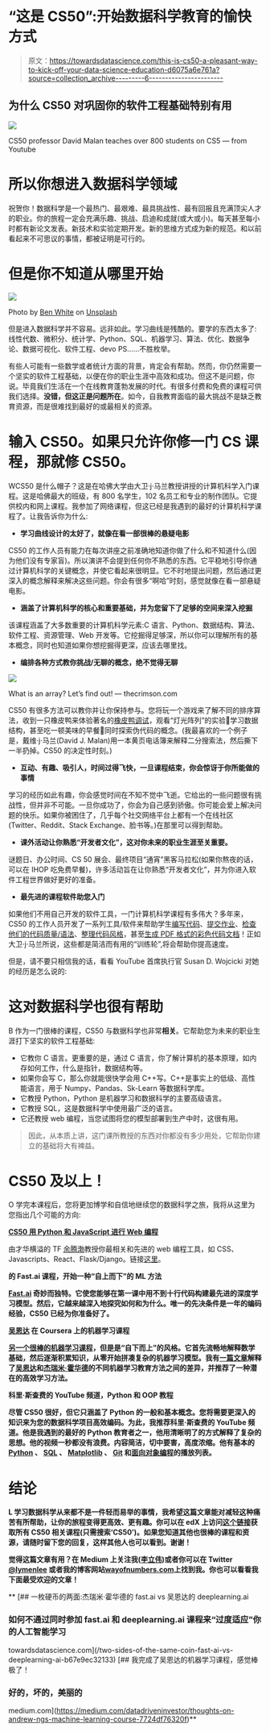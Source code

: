 # “这是 CS50”:开始数据科学教育的愉快方式

> 原文：<https://towardsdatascience.com/this-is-cs50-a-pleasant-way-to-kick-off-your-data-science-education-d6075a6e761a?source=collection_archive---------6----------------------->

## 为什么 CS50 对巩固你的软件工程基础特别有用

![](img/08c8cc40450065f64a74be3dad7595ac.png)

CS50 professor David Malan teaches over 800 students on CS5 — from Youtube

# 所以你想进入数据科学领域

祝贺你！数据科学是一个最热门、最艰难、最具挑战性、最有回报且充满顶尖人才的职业。你的旅程一定会充满乐趣、挑战、启迪和成就(或大或小)。每天甚至每小时都有新论文发表。新技术和实验定期开发。新的思维方式成为新的规范。和以前看起来不可思议的事情，都被证明是可行的。

# 但是你不知道从哪里开始

![](img/965ff1aa38ac82f9f108d1260d0b564d.png)

Photo by [Ben White](https://unsplash.com/@benwhitephotography?utm_source=medium&utm_medium=referral) on [Unsplash](https://unsplash.com?utm_source=medium&utm_medium=referral)

但是进入数据科学并不容易。远非如此。学习曲线是残酷的。要学的东西太多了:线性代数、微积分、统计学、Python、SQL、机器学习、算法、优化、数据争论、数据可视化、软件工程、devo PS……不胜枚举。

有些人可能有一些数学或者统计方面的背景，肯定会有帮助。然而，你仍然需要一个坚实的软件工程基础，以便在你的职业生涯中高效和成功。但这不是问题，你说。毕竟我们生活在一个在线教育蓬勃发展的时代。有很多付费和免费的课程可供我们选择。**没错，但这正是问题所在**。如今，自我教育面临的最大挑战不是缺乏教育资源，而是很难找到最好的或最相关的资源。

# 输入 CS50。如果只允许你修一门 CS 课程，那就修 CS50。

WCS50 是什么帽子？这是在哈佛大学由大卫·j·马兰教授讲授的计算机科学入门课程。这是哈佛最大的班级，有 800 名学生，102 名员工和专业的制作团队。它提供校内和网上课程。我参加了网络课程，但这已经是我遇到的最好的计算机科学课程了。让我告诉你为什么:

*   **学习曲线设计的太好了，就像在看一部很棒的悬疑电影**

CS50 的工作人员有能力在每次讲座之前准确地知道你做了什么和不知道什么(因为他们没有专家盲)。所以演讲不会提到任何你不熟悉的东西。它平稳地引导你通过计算机科学的关键概念，并使它看起来很明显。它不时地提出问题，然后通过更深入的概念解释来解决这些问题。你会有很多“啊哈”时刻，感觉就像在看一部悬疑电影。

*   **涵盖了计算机科学的核心和重要基础，并为您留下了足够的空间来深入挖掘**

该课程涵盖了大多数重要的计算机科学元素:C 语言、Python、数据结构、算法、软件工程、资源管理、Web 开发等。它挖掘得足够深，所以你可以理解所有的基本概念，同时也知道如果你想挖掘得更深，应该去哪里找。

*   **编排各种方式教你挑战/无聊的概念，绝不觉得无聊**

![](img/b57b34bb5c90907e81c9eaf1ac2fb3ed.png)

What is an array? Let’s find out! — thecrimson.com

CS50 有很多方法可以教你并让你保持参与。您将玩一个游戏来了解不同的排序算法，收到一只橡皮鸭来体验著名的[橡皮鸭调试](https://youtu.be/f5d8pVg3Qtg)，观看“灯光阵列”的实验🚥学习数据结构，甚至吃一顿美味的早餐🍞同时探索伪代码的概念。(我最喜欢的一个例子是，戴维·j·马兰(David J. Malan)用一本黄页电话簿来解释二分搜索法，然后撕下一半扔掉。CS50 的决定性时刻。)

*   **互动、有趣、吸引人，时间过得飞快，一旦课程结束，你会惊讶于你所能做的事情**

学习的经历如此有趣，你会感觉时间在不知不觉中飞逝。它给出的一些问题很有挑战性，但并非不可能。一旦你成功了，你会为自己感到骄傲。你可能会爱上解决问题的快乐。如果你被困住了，几乎每个社交网络平台上都有一个在线社区(Twitter、Reddit、Stack Exchange、脸书等。)在那里可以得到帮助。

*   **课外活动让你熟悉“开发者文化”，这对你未来的职业生涯至关重要。**

谜题日、办公时间、CS 50 展会、最终项目“通宵”黑客马拉松(如果你熬夜的话，可以在 IHOP 吃免费早餐)，许多活动旨在让你熟悉“开发者文化”，并为你进入软件工程世界做好更好的准备。

*   **最先进的课程软件助您入门**

如果他们不用自己开发的软件工具，一门计算机科学课程有多伟大？多年来，CS50 的工作人员开发了一系列工具/软件来帮助学生[编写代码](https://cs50.readthedocs.io/ide/)、[提交作业](https://cs50.readthedocs.io/submit50/)、[检查他们的代码质量/语法](https://cs50.readthedocs.io/check50/)、[整理代码风格](https://cs50.readthedocs.io/style50/)，甚至[生成 PDF 格式的彩色代码文档](https://cs50.readthedocs.io/render50/)！正如大卫·j·马兰所说，这些都是简洁而有用的“训练轮”,将会帮助你提高速度。

但是，请不要只相信我的话，看看 YouTube 首席执行官 Susan D. Wojcicki 对她的经历是怎么说的:

# 这对数据科学也很有帮助

B 作为一门很棒的课程，CS50 与数据科学也非常**相关**。它帮助您为未来的职业生涯打下坚实的软件工程基础:

*   它教你 C 语言。更重要的是，通过 C 语言，你了解计算机的基本原理，如内存如何工作，什么是指针，数据结构等。
*   如果你会写 C，那么你就能很快学会用 C++写。C++是事实上的低级、高性能语言，用于 Numpy、Pandas、Sk-Learn 等数据科学库。
*   它教授 Python，Python 是机器学习和数据科学的主要高级语言。
*   它教授 SQL，这是数据科学中使用最广泛的语言。
*   它还教授 web 编程，当您试图将您的模型部署到生产中时，这很有用。

> 因此，从本质上讲，这门课所教授的东西对你都没有多少用处，它帮助你建立的基础将大有裨益。

# CS50 及以上！

O 学完本课程后，您将更加博学和自信地继续您的数据科学之旅，我将从这里为您指出几个可能的方向:

[**CS50 用 Python 和 JavaScript 进行 Web 编程**](https://www.awin1.com/awclick.php?gid=295463&mid=6798&awinaffid=651951&linkid=599979&clickref=)

由才华横溢的 TF [余腾渤](https://www.youtube.com/watch?v=HMjaUj59QdQ)教授你最相关和先进的 web 编程工具，如 CSS、Javascripts、React、Flask/Django。链接[这里](https://www.youtube.com/playlist?list=PLhQjrBD2T382hIW-IsOVuXP1uMzEvmcE5)。

[](https://medium.com/u/34ab754f8c5e?source=post_page-----d6075a6e761a--------------------------------)****的 Fast.ai 课程，开始一种“自上而下”的 ML 方法****

**[Fast.ai](https://www.fast.ai/) 奇妙而独特。它使您能够在第一课中用不到十行代码构建最先进的深度学习模型。然后，它越来越深入地探究如何和为什么。唯一的先决条件是一年的编码经验，CS50 已经为你准备好了。**

**[**吴恩达**](https://medium.com/u/592ce2a67248?source=post_page-----d6075a6e761a--------------------------------) **在 Coursera 上的机器学习课程****

**[另一个很棒的机器学习课程](https://medium.com/datadriveninvestor/thoughts-on-andrew-ngs-machine-learning-course-7724df76320f)，但是是“自下而上”的风格。它首先流畅地解释数学基础，然后逐渐积累知识，从零开始拼凑复杂的机器学习模型。我有[一篇文章](/two-sides-of-the-same-coin-fast-ai-vs-deeplearning-ai-b67e9ec32133)解释了[吴恩达](https://medium.com/u/592ce2a67248?source=post_page-----d6075a6e761a--------------------------------)和[杰瑞米·霍华德](https://medium.com/u/34ab754f8c5e?source=post_page-----d6075a6e761a--------------------------------)的不同机器学习教育方法之间的差异，并推荐了一种潜在的高效学习方法。**

****科里·斯查费的 YouTube 频道，Python 和 OOP 教程****

**尽管 CS50 很好，但它只涵盖了 Python 的一般和基本概念。您将需要更深入的知识来为您的数据科学项目高效编码。为此，我推荐科里·斯查费的 YouTube 频道。他是我遇到的最好的 Python 教育者之一，他用清晰明了的方式解释了复杂的思想。他的视频一秒都没有浪费。内容简洁，切中要害，高度浓缩。他有基本的 [Python](https://www.youtube.com/watch?v=YYXdXT2l-Gg&list=PL-osiE80TeTt2d9bfVyTiXJA-UTHn6WwU) 、 [SQL](https://www.youtube.com/watch?v=xaWlS9HtWYw&list=PL-osiE80TeTsKOdPrKeSOp4rN3mza8VHN) 、 [Matplotlib](https://www.youtube.com/watch?v=UO98lJQ3QGI&list=PL-osiE80TeTvipOqomVEeZ1HRrcEvtZB_) 、 [Git](https://www.youtube.com/watch?v=HVsySz-h9r4&list=PL-osiE80TeTuRUfjRe54Eea17-YfnOOAx) 和[面向对象编程](https://www.youtube.com/watch?v=ZDa-Z5JzLYM&list=PL-osiE80TeTsqhIuOqKhwlXsIBIdSeYtc)的播放列表。**

# **结论**

**L 学习数据科学从来都不是一件轻而易举的事情，我希望这篇文章能对减轻这种痛苦有所帮助，让你的旅程变得更高效、更有趣。你可以在 edX 上访问[这个链接](https://www.awin1.com/awclick.php?gid=295463&mid=6798&awinaffid=651951&linkid=599979&clickref=)获取所有 CS50 相关课程(只需搜索‘CS50’)。如果您知道其他也很棒的课程和资源，请随时留下您的回复，这样其他人也可以看到。谢谢！**

**觉得这篇文章有用？在 Medium 上关注我([李立伟](https://medium.com/u/72c98619a048?source=post_page-----d6075a6e761a--------------------------------))或者你可以在 Twitter [@lymenlee](https://twitter.com/lymenlee) 或者我的博客网站[wayofnumbers.com](https://wayofnumbers.com)上找到我。你也可以看看我下面最受欢迎的文章！**

**[](/two-sides-of-the-same-coin-fast-ai-vs-deeplearning-ai-b67e9ec32133) [## 一枚硬币的两面:杰瑞米·霍华德的 fast.ai vs 吴恩达的 deeplearning.ai

### 如何不通过同时参加 fast.ai 和 deeplearning.ai 课程来“过度适应”你的人工智能学习

towardsdatascience.com](/two-sides-of-the-same-coin-fast-ai-vs-deeplearning-ai-b67e9ec32133) [](https://medium.com/datadriveninvestor/thoughts-on-andrew-ngs-machine-learning-course-7724df76320f) [## 我完成了吴恩达的机器学习课程，感觉棒极了！

### 好的，坏的，美丽的

medium.com](https://medium.com/datadriveninvestor/thoughts-on-andrew-ngs-machine-learning-course-7724df76320f)**